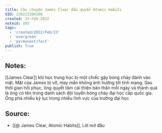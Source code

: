 ```yaml
---
title: Câu chuyện James Clear đầu quyển Atomic Habits
UID: 220223204108
created: 23-Feb-2022
noteid: 103
tags:
  - 'created/2022/Feb/23'
  - 'evergreen'
  - 'permanent/fact'
publish: True
---
```

## Notes:
[[James Clear]] khi học trung học bị một chiếc gậy bóng chày đánh vào mặt. Mặt của James bị vỡ, may mắn không ảnh hưởng tới tính mạng. Sau thời gian hồi phục, ông quyết tâm cải thiện bản thân mỗi ngày và thành quả là ông có tên trong danh sách đội tuyển bóng chày đại học cấp quốc gia. Ông phá nhiều kỷ lục trong nhiều lĩnh vực của trường đại học

## Source:
- [[@ James Clear, Atomic Habits]], Lời mở đầu




